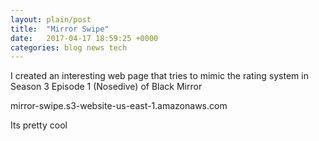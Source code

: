 ```yaml
---
layout: plain/post
title:  "Mirror Swipe"
date:   2017-04-17 18:59:25 +0000
categories: blog news tech
---
```

I created an interesting web page that tries to mimic the rating system in Season 3 Episode 1 (Nosedive) of Black Mirror

mirror-swipe.s3-website-us-east-1.amazonaws.com

Its pretty cool